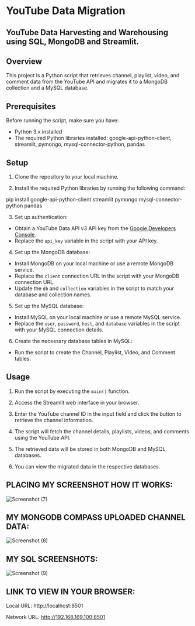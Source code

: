 # YouTube Data Migration
## YouTube Data Harvesting and Warehousing using SQL, MongoDB and Streamlit.
## Overview
This project is a Python script that retrieves channel, playlist, video, and comment data from the YouTube API and migrates it to a MongoDB collection and a MySQL database.

## Prerequisites
Before running the script, make sure you have:
- Python 3.x installed
- The required Python libraries installed: google-api-python-client, streamlit, pymongo, mysql-connector-python, pandas

## Setup

1. Clone the repository to your local machine.

2. Install the required Python libraries by running the following command:

pip install google-api-python-client streamlit pymongo mysql-connector-python pandas

3. Set up authentication:
- Obtain a YouTube Data API v3 API key from the [Google Developers Console](https://console.developers.google.com/).
- Replace the `api_key` variable in the script with your API key.

4. Set up the MongoDB database:
- Install MongoDB on your local machine or use a remote MongoDB service.
- Replace the `client` connection URL in the script with your MongoDB connection URL.
- Update the `db` and `collection` variables in the script to match your database and collection names.

5. Set up the MySQL database:
- Install MySQL on your local machine or use a remote MySQL service.
- Replace the `user`, `password`, `host`, and `database` variables in the script with your MySQL connection details.

6. Create the necessary database tables in MySQL:
- Run the script to create the Channel, Playlist, Video, and Comment tables.

## Usage

1. Run the script by executing the `main()` function.

2. Access the Streamlit web interface in your browser.

3. Enter the YouTube channel ID in the input field and click the button to retrieve the channel information.

4. The script will fetch the channel details, playlists, videos, and comments using the YouTube API.

5. The retrieved data will be stored in both MongoDB and MySQL databases.

6. You can view the migrated data in the respective databases.


## PLACING MY SCREENSHOT HOW IT WORKS:
![Screenshot (7)](https://github.com/preky777/Yoututbe_Harvest_Warehouse/assets/107749942/880acecf-1bef-4a2a-9840-607c096727db)
## MY MONGODB COMPASS UPLOADED CHANNEL DATA:
![Screenshot (8)](https://github.com/preky777/Yoututbe_Harvest_Warehouse/assets/107749942/88143cdf-bbcc-472f-8fc0-f67434dd35a2)
## MY SQL SCREENSHOTS:
![Screenshot (9)](https://github.com/preky777/Yoututbe_Harvest_Warehouse/assets/107749942/ed4277bb-eb93-4bb2-94b0-53fa1cf762ec)
## LINK TO VIEW IN YOUR BROWSER:
Local URL: http://localhost:8501

Network URL: http://192.168.169.100:8501
